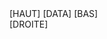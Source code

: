 <div class="container">
	<div class="row-fluid">
		<div class="span9">
			[HAUT]
			[DATA]
			[BAS]
		</div>
		<div class="span3">
			[DROITE]
		</div>
	</div>
</div>